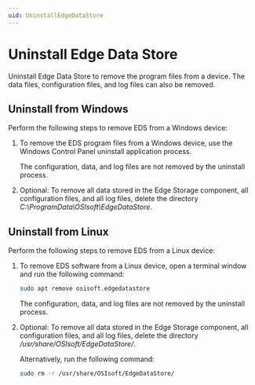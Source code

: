 ```yaml
---
uid: UninstallEdgeDataStore
---
```


# Uninstall Edge Data Store

Uninstall Edge Data Store to remove the program files from a device. The data files, configuration files, and log files can also be removed.

## Uninstall from Windows

Perform the following steps to remove EDS from a Windows device:

1. To remove the EDS program files from a Windows device, use the Windows Control Panel uninstall application process.

    The configuration, data, and log files are not removed by the uninstall process.

1. Optional: To remove all data stored in the Edge Storage component, all configuration files, and all log files, delete the directory _C:\ProgramData\OSIsoft\EdgeDataStore_.

## Uninstall from Linux

Perform the following steps to remove EDS from a Linux device:

1. To remove EDS software from a Linux device, open a terminal window and run the following command:

    ```bash
    sudo apt remove osisoft.edgedatastore

    ```
    
    The configuration, data, and log files are not removed by the uninstall process.

1. Optional: To remove all data stored in the Edge Storage component, all configuration files, and all log files, delete the directory _/usr/share/OSIsoft/EdgeDataStore/_.

    Alternatively, run the following command:

    ```bash
    sudo rm -r /usr/share/OSIsoft/EdgeDataStore/
    ```
